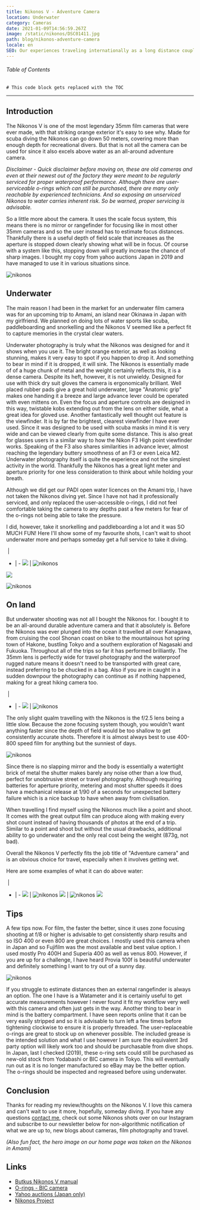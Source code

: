 ```yaml
---
title: Nikonos V - Adventure Camera
location: Underwater
category: Cameras
date: 2021-01-09T14:56:59.267Z
image: /static/nikonos/DSC01411.jpg
path: blog/nikonos-adventure-camera
locale: en
SEO: Our experiences traveling internationally as a long distance couple from Japan to Scotland to Italy for leisure during the covid pandemic
---
```


###### Table of Contents
```toc
# This code block gets replaced with the TOC
```

---

## Introduction

The Nikonos V is one of the most legendary 35mm film cameras that were ever made, with that striking orange exterior it's easy to see why. Made for scuba diving the Nikonos can go down 50 meters, covering more than enough depth for recreational divers. But that is not all the camera can be used for since it also excels above water as an all-around adventure camera. 

*Disclaimer - Quick disclaimer before moving on, these are old cameras and even at their newest out of the factory they were meant to be regularly serviced for proper waterproof performance. Although there are user-serviceable o-rings which can still be purchased, there are many only reachable by experienced technicians. And so exposing an unserviced Nikonos to water carries inherent risk. So be warned, proper servicing is advisable.*

So a little more about the camera. It uses the scale focus system, this means there is no mirror or rangefinder for focusing like in most other 35mm cameras and so the user instead has to estimate focus distances. Thankfully there is a useful depth of field scale that increases as the aperture is stopped down clearly showing what will be in focus. Of course with a system like this, stopping down will greatly increase the chance of sharp images. 
I bought my copy from yahoo auctions Japan in 2019 and have managed to use it in various situations since.

![nikonos](../../img/nikonos/IMG_20200221_145359.jpg "nikonos")

## Underwater
The main reason I had been in the market for an underwater film camera was for an upcoming trip to Amami, an island near Okinawa in Japan with my girlfriend. We planned on doing lots of water sports like scuba, paddleboarding and snorkelling and the Nikonos V seemed like a perfect fit to capture memories in the crystal clear waters.

Underwater photography is truly what the Nikonos was designed for and it shows when you use it.  The bright orange exterior, as well as looking stunning, makes it very easy to spot if you happen to drop it. And something to bear in mind if it is dropped, it will sink. The Nikonos is essentially made of of a huge chunk of metal and the weight certainly reflects this, it is a dense camera. Despite its heft, however, it is not unwieldy. Designed for use with thick dry suit gloves the camera is ergonomically brilliant. Well placed rubber pads give a great hold underwater, large "Anatomic grip" makes one handing it a breeze and large advance lever could be operated with even mittens on. Even the focus and aperture controls are designed in this way, twistable kobs extending out from the lens on either side, what a great idea for gloved use. Another fantastically well thought out feature is the viewfinder. It is by far the brightest, clearest viewfinder I have ever used. Since it was designed to be used with scuba masks in mind it is very wide and can be viewed clearly from quite some distance. This is also great for glasses users in a similar way to how the Nikon F3 High point viewfinder works. Speaking of the F3 also shares similarities in advance lever, almost reaching the legendary buttery smoothness of an F3 or even Leica M2.
Underwater photography itself is quite the experience and not the simplest activity in the world.  Thankfully the Nikonos has a great light meter and aperture priority for one less consideration to think about while holding your breath. 

Although we did get our PADI open water licences on the Amami trip, I have not taken the Nikonos diving yet. Since I have not had it professionally serviced, and only replaced the user-accessible o-rings, I did not feel comfortable taking the camera to any depths past a few meters for fear of the o-rings not being able to take the pressure.

I did, however, take it snorkelling and paddleboarding a lot and it was SO MUCH FUN! Here I'll show some of my favourite shots, I can't wait to shoot underwater more and perhaps someday get a full service to take it diving. 

&zwnj;  | &zwnj;
- | -
![](../../img/download-28.jpg)  | ![nikonos](../../img/nikonos/FH000037.jpg "nikonos") 

![](../../img/nikonos/FH000031.jpg)

![nikonos](../../img/nikonos/FH010020.jpg "nikonos") 


## On land
But underwater shooting was not all I bought the Nikonos for. I bought it to be an all-around durable adventure camera and that it absolutely is. Before the Nikonos was ever plunged into the ocean it travelled all over Kanagawa, from cruising the cool Shonan coast on bike to the mountainous hot spring town of Hakone, bustling Tokyo and a southern exploration of Nagasaki and Fukuoka. Throughout all of the trips so far it has performed brilliantly. The 35mm lens is perfectly wide for travel photography and the waterproof rugged nature means it doesn't need to be transported with great care, instead preferring to be chucked in a bag. Also if you are in caught in a sudden downpour the photography can continue as if nothing happened, making for a great hiking camera too. 

&zwnj;  | &zwnj;
- | -
![](../../img/nikonos/snow.jpg)  | ![nikonos](../../img/nikonos/snowBack.jpg "nikonos") 

The only slight qualm travelling with the Nikonos is the f/2.5 lens being a little slow. Because the zone focusing system though, you wouldn't want anything faster since the depth of field would be too shallow to get consistently accurate shots. Therefore it is almost always best to use 400-800 speed film for anything but the sunniest of days. 

![nikonos](../../img/nikonos/DSC01499.jpg "nikonos")

Since there is no slapping mirror and the body is essentially a watertight brick of metal the shutter makes barely any noise other than a low thud, perfect for unobtrusive street or travel photography. Although requiring batteries for aperture priority, metering and most shutter speeds it does have a mechanical release at 1/90 of a seconds for unexpected battery failure which is a nice backup to have when away from civilisation. 

When travelling I find myself using the Nikonos much like a point and shoot. It comes with the great output film can produce along with making every shot count instead of having thousands of photos at the end of a trip. Similar to a point and shoot but without the usual drawbacks, additional ability to go underwater and the only real cost being the weight (873g, not bad).

Overall the Nikonos V perfectly fits the job title of "Adventure camera" and is an obvious choice for travel, especially when it involves getting wet. 

Here are some examples of what it can do above water:

&zwnj;  | &zwnj;
- | -
![](../../img/nikonos/DSC02266.jpg)  | ![nikonos](../../img/nikonos/DSC02360.jpg "nikonos") 
![](../../img/nikonos/DSC02301.jpg)  | ![nikonos](../../img/nikonos/DSC02367.jpg "nikonos") 
![](../../img/dsc03791.jpg)

## Tips

A few tips now. For film, the faster the better, since it uses zone focusing shooting at f/8 or higher is advisable to get consistently sharp results and so ISO 400 or even 800 are great choices. I mostly used this camera when in Japan and so Fujifilm was the most available and best value option. I used mostly Pro 400H and Superia 400 as well as venus 800. However, if you are up for a challenge, I have heard Provia 100f is beautiful underwater and definitely something I want to try out of a sunny day. 

![nikonos](../../img/nikonos/IMG_20191208_113351.jpg "nikonos")

If you struggle to estimate distances then an external rangefinder is always an option. The one I have is a Watameter and it is certainly useful to get accurate measurements however I never found it fit my workflow very well with this camera and often just gets in the way. 
Another thing to bear in mind is the battery compartment. I have seen reports online that it can be very easily stripped and so it is advisable to turn left a few times before tightening clockwise to ensure it is properly threaded. 
The user-replaceable o-rings are great to stock up on whenever possible. The included grease is the intended solution and what I use however I am sure the equivalent 3rd party option will likely work too and should be purchasable from dive shops. In Japan, last I checked (2019), these o-ring sets could still be purchased as new-old stock from Yodabashi or BIC camera in Tokyo. This will eventually run out as it is no longer manufactured so eBay may be the better option. The o-rings should be inspected and regreased before using underwater. 

## Conclusion 
Thanks for reading my review/thoughts on the Nikonos V. I love this camera and can't wait to use it more, hopefully, someday diving. If you have any questions [contact me](https://tabitraveler.com/contact), check out some Nikonos shots over on our Instagram and subscribe to our newsletter below for non-algorithmic notification of what we are up to, new blogs about cameras, film photography and travel. 

*(Also fun fact, the hero image on our home page was taken on the Nikonos in Amami)*

## Links
* [Butkus Nikonos V manual](https://www.cameramanuals.org/nikon_pdf/nikonos-v.pdf)
* [O-rings - BIC camera](https://www.biccamera.com/bc/item/2021293/)
* [Yahoo auctions (Japan only)](https://auctions.yahoo.co.jp/)
* [Nikonos Project](http://www.nikonosproject.com/)